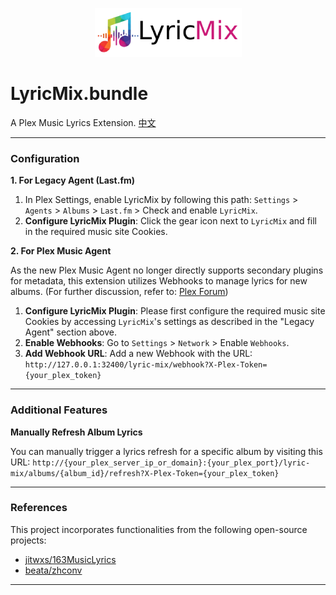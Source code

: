 <p align="center"><a href="https://github.com/firstep/LyricMix.bundle" target="_blank"><img src="https://raw.githubusercontent.com/firstep/LyricMix.bundle/main/Contents/Resources/attribution.png" alt="LyricMix"></a></p>

# LyricMix.bundle

A Plex Music Lyrics Extension. [中文](https://github.com/firstep/LyricMix.bundle/blob/main/README_ZH.md)

-----

### Configuration

**1. For Legacy Agent (Last.fm)**

1.  In Plex Settings, enable LyricMix by following this path:
    `Settings` \> `Agents` \> `Albums` \> `Last.fm` \> Check and enable `LyricMix`.
2.  **Configure LyricMix Plugin**:
    Click the gear icon next to `LyricMix` and fill in the required music site Cookies.

**2. For Plex Music Agent**

As the new Plex Music Agent no longer directly supports secondary plugins for metadata, this extension utilizes Webhooks to manage lyrics for new albums.
(For further discussion, refer to: [Plex Forum](https://forums.plex.tv/t/how-to-add-or-customize-secondary-agents-e-g-for-lyrics-in-the-new-plex-music-agent))

1.  **Configure LyricMix Plugin**:
    Please first configure the required music site Cookies by accessing `LyricMix`'s settings as described in the "Legacy Agent" section above.
2.  **Enable Webhooks**:
    Go to `Settings` \> `Network` \> Enable `Webhooks`.
3.  **Add Webhook URL**:
    Add a new Webhook with the URL: `http://127.0.0.1:32400/lyric-mix/webhook?X-Plex-Token={your_plex_token}`

-----

### Additional Features

**Manually Refresh Album Lyrics**

You can manually trigger a lyrics refresh for a specific album by visiting this URL:
`http://{your_plex_server_ip_or_domain}:{your_plex_port}/lyric-mix/albums/{album_id}/refresh?X-Plex-Token={your_plex_token}`

-----

### References

This project incorporates functionalities from the following open-source projects:

  * [jitwxs/163MusicLyrics](https://github.com/jitwxs/163MusicLyrics)
  * [beata/zhconv](https://github.com/beata/zhconv)

-----